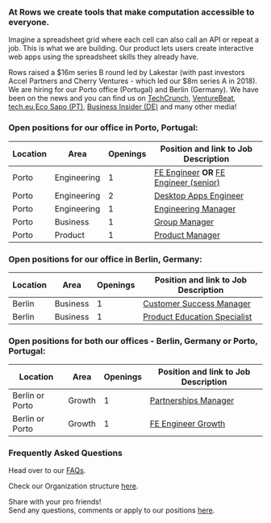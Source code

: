 ### At Rows we create tools that make computation accessible to everyone.

Imagine a spreadsheet grid where each cell can also call an API or repeat a job. This is what we are building. Our product lets users create interactive web apps using the spreadsheet skills they already have.

Rows raised a $16m series B round led by Lakestar (with past investors Accel Partners and Cherry Ventures - which led our $8m series A in 2018). We are hiring for our Porto office (Portugal) and Berlin (Germany). We have been on the news and you can find us on [TechCrunch](https://tcrn.ch/3dEhNKD), [VentureBeat](https://venturebeat.com/2021/02/23/rows-raises-16-million-and-launches-next-gen-spreadsheets-with-built-in-data-integrations/), [tech.eu](https://tech.eu/brief/rows-series-b/),[Eco Sapo (PT)](https://eco.sapo.pt/2021/02/23/rows-capta-13-milhoes-em-serie-b-para-continuar-a-fazer-crescer-equipa-e-produto-entre-o-porto-e-berlim/), [Business Insider (DE)](https://www.businessinsider.de/gruenderszene/rows-excel-konkurrent-finanzierung/) and many other media!

### Open positions for our office in Porto, Portugal:

| Location        | Area         | Openings | Position and link to Job Description |
| --------------- | ------------ | -------- | --------------- |
|Porto            | Engineering  | 1        | [FE Engineer](/job%20descriptions/FE%20engineer_Porto.md) **OR** [FE Engineer (senior)](/job%20descriptions/FE%20engineer%20(senior)_Porto.md) |    
|Porto            | Engineering  | 2        | [Desktop Apps Engineer](/job%20descriptions/Desktop-Apps-Engineer-(Senior)_Porto.md)
|Porto            | Engineering  | 1        | [Engineering Manager](/job%20descriptions/Engineering%20Manager_Porto.md)|
|Porto            | Business     | 1        | [Group Manager](/job%20descriptions/Group%20Manager_Porto.md)|
|Porto            | Product      | 1        | [Product Manager](/job%20descriptions/Product%20Manager_Porto.md)|


### Open positions for our office in Berlin, Germany:

| Location        | Area         | Openings | Position and link to Job Description |
| --------------- | ------------ | -------- | --------------- |
|Berlin           | Business     | 1        | [Customer Success Manager](/job%20descriptions/Customer%20Success%20Manager_Berlin.md)      |
|Berlin           | Business     | 1        | [Product Education Specialist](/job%20descriptions/Product%20Education%20Specialist_Berlin.md)      |


### Open positions for both our offices - Berlin, Germany or Porto, Portugal:

| Location        | Area         | Openings | Position and link to Job Description |
| --------------- | ------------ | -------- | ------------------------------------ |
|Berlin or Porto  | Growth       | 1        | [Partnerships Manager](https://github.com/dashdash/hiring/blob/master/job%20descriptions/Partnerships%20Manager.md)
|Berlin or Porto  | Growth       | 1        | [FE Engineer Growth](https://github.com/dashdash/hiring/blob/master/job%20descriptions/FE%20engineer%20Growth%20Team%20(senior)_Berlin%20or%20Porto.md)

### Frequently Asked Questions
Head over to our [FAQs](/FAQs.md).

Check our Organization structure [here](/Teams.md).

Share with your pro friends!  
Send any questions, comments or apply to our positions [here](mailto:join@rows.com).
